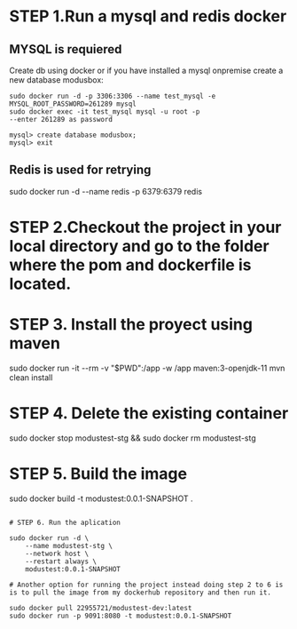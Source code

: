 # STEP 1.Run a mysql and redis docker

## MYSQL is requiered

Create  db using docker or if you have installed a mysql onpremise create a new database modusbox:
```
sudo docker run -d -p 3306:3306 --name test_mysql -e MYSQL_ROOT_PASSWORD=261289 mysql
sudo docker exec -it test_mysql mysql -u root -p
--enter 261289 as password

mysql> create database modusbox;
mysql> exit
```

## Redis is used for retrying

sudo docker run -d --name redis -p 6379:6379 redis

# STEP 2.Checkout the project in your local directory and go to the folder where the  pom and dockerfile is located.

# STEP 3. Install the proyect using maven

sudo docker run -it --rm -v "$PWD":/app -w /app maven:3-openjdk-11 mvn clean install

# STEP 4. Delete the existing container

sudo docker stop modustest-stg && sudo docker rm modustest-stg

# STEP 5. Build the image

sudo docker build -t modustest:0.0.1-SNAPSHOT .
```

# STEP 6. Run the aplication

sudo docker run -d \
    --name modustest-stg \
    --network host \
    --restart always \
    modustest:0.0.1-SNAPSHOT

# Another option for running the project instead doing step 2 to 6 is is to pull the image from my dockerhub repository and then run it.

sudo docker pull 22955721/modustest-dev:latest
sudo docker run -p 9091:8080 -t modustest:0.0.1-SNAPSHOT
